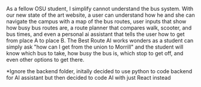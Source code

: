 As a fellow OSU student, I simplify cannot understand the bus system. With our new state of the art website, a user can understand how he and she can navigate the campus with a map of the bus routes, user inputs that show how busy bus routes are, a route planner that compares walk, scooter, and bus times, and even a personal ai assistant that tells the user how to get from place A to place B. The Best Route AI works wonders as a student can simply ask "how can I get from the union to Morrill" and the student will know which bus to take, how busy the bus is, which stop to get off, and even other options to get there.

*Ignore the backend folder, initally decided to use python to code backend for AI assistant but then decided to code AI with just React instead 

